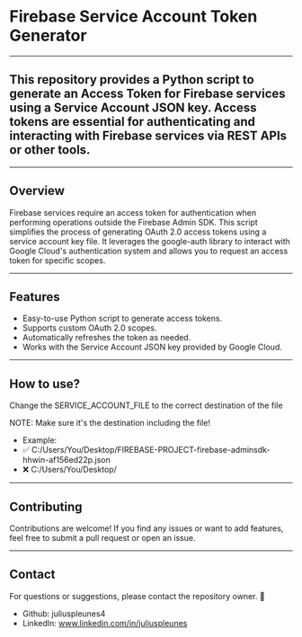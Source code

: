 # Firebase Service Account Token Generator

---

## This repository provides a Python script to generate an Access Token for Firebase services using a Service Account JSON key. Access tokens are essential for authenticating and interacting with Firebase services via REST APIs or other tools.

---

## Overview

Firebase services require an access token for authentication when performing operations outside the Firebase Admin SDK. This script simplifies the process of generating OAuth 2.0 access tokens using a service account key file.
It leverages the google-auth library to interact with Google Cloud's authentication system and allows you to request an access token for specific scopes.

---

## Features

- Easy-to-use Python script to generate access tokens.
- Supports custom OAuth 2.0 scopes.
- Automatically refreshes the token as needed.
- Works with the Service Account JSON key provided by Google Cloud.

---

## How to use?

Change the SERVICE_ACCOUNT_FILE to the correct destination of the file

NOTE: Make sure it's the destination including the file! 
- Example: 
- ✅ C:/Users/You/Desktop/FIREBASE-PROJECT-firebase-adminsdk-hhwin-af156ed22p.json
- ❌ C:/Users/You/Desktop/

---

## Contributing

Contributions are welcome! If you find any issues or want to add features, feel free to submit a pull request or open an issue.

---

## Contact

For questions or suggestions, please contact the repository owner. 🚀
- Github: juliuspleunes4
- LinkedIn: www.linkedin.com/in/juliuspleunes
